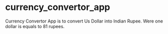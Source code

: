 # currency_convertor_app
 Currency Convertor App is to convert Us Dollar into Indian Rupee. Were  one dollar is equals to 81 rupees.
